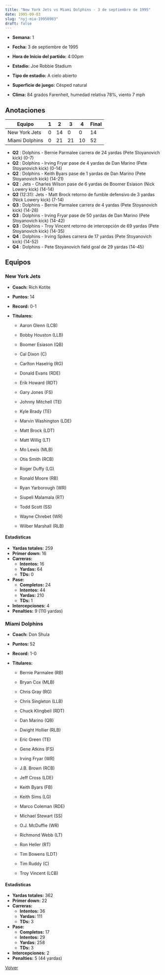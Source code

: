 ```yaml
---
title: "New York Jets vs Miami Dolphins - 3 de septiembre de 1995"
date: 1995-09-03
slug: "nyj-mia-19950903"
draft: false
---
```


* **Semana:** 1
* **Fecha:** 3 de septiembre de 1995

* **Hora de Inicio del partido:** 4:00pm
* **Estadio:** Joe Robbie Stadium
* **Tipo de estadio:** A cielo abierto
* **Superficie de juego:** Césped natural
* **Clima:** 84 grados Farenheit, humedad relativa 78%, viento 7 mph





## Anotaciones
| Equipo | 1 | 2 | 3 | 4 | Final |
|--------|---|---|---|---|-------|
| New York Jets  | 0 | 14 | 0 | 0  | 14 |
| Miami Dolphins  | 0 | 21 | 21 | 10  | 52 |
* **Q2** : Dolphins - Bernie Parmalee carrera de 24 yardas (Pete Stoyanovich kick) (0-7)
* **Q2** : Dolphins - Irving Fryar pase de 4 yardas de Dan Marino (Pete Stoyanovich kick) (0-14)
* **Q2** : Dolphins - Keith Byars pase de 1 yardas de Dan Marino (Pete Stoyanovich kick) (14-21)
* **Q2** : Jets - Charles Wilson pase de 6 yardas de Boomer Esiason (Nick Lowery kick) (14-14)
* **Q2** (12:31): Jets - Matt Brock retorno de fumble defensivo de 3 yardas (Nick Lowery kick) (7-14)
* **Q3** : Dolphins - Bernie Parmalee carrera de 4 yardas (Pete Stoyanovich kick) (14-28)
* **Q3** : Dolphins - Irving Fryar pase de 50 yardas de Dan Marino (Pete Stoyanovich kick) (14-42)
* **Q3** : Dolphins - Troy Vincent retorno de intercepción de 69 yardas (Pete Stoyanovich kick) (14-35)
* **Q4** : Dolphins - Irving Spikes carrera de 17 yardas (Pete Stoyanovich kick) (14-52)
* **Q4** : Dolphins - Pete Stoyanovich field goal de 29 yardas (14-45)


## Equipos


### New York Jets
* **Coach:** Rich Kotite
* **Puntos:** 14
* **Record:** 0-1
* **Titulares:** 

  * Aaron Glenn (LCB) 

  * Bobby Houston (LLB) 

  * Boomer Esiason (QB) 

  * Cal Dixon (C) 

  * Carlton Haselrig (RG) 

  * Donald Evans (RDE) 

  * Erik Howard (RDT) 

  * Gary Jones (FS) 

  * Johnny Mitchell (TE) 

  * Kyle Brady (TE) 

  * Marvin Washington (LDE) 

  * Matt Brock (LDT) 

  * Matt Willig (LT) 

  * Mo Lewis (MLB) 

  * Otis Smith (RCB) 

  * Roger Duffy (LG) 

  * Ronald Moore (RB) 

  * Ryan Yarborough (WR) 

  * Siupeli Malamala (RT) 

  * Todd Scott (SS) 

  * Wayne Chrebet (WR) 

  * Wilber Marshall (RLB) 

#### Estadísticas
* **Yardas totales:** 259
* **Primer down:** 16
* **Carreras:**
  * **Intentos:** 16
  * **Yardas:** 64
  * **TDs:** 0
* **Pase:**
  * **Completos:** 24
  * **Intentos:** 44
  * **Yardas:** 210
  * **TDs:** 1
* **Intercepciones:** 4
* **Penalties:** 9 (110 yardas)

### Miami Dolphins
* **Coach:** Don Shula
* **Puntos:** 52
* **Record:** 1-0
* **Titulares:** 

  * Bernie Parmalee (RB) 

  * Bryan Cox (MLB) 

  * Chris Gray (RG) 

  * Chris Singleton (LLB) 

  * Chuck Klingbeil (RDT) 

  * Dan Marino (QB) 

  * Dwight Hollier (RLB) 

  * Eric Green (TE) 

  * Gene Atkins (FS) 

  * Irving Fryar (WR) 

  * J.B. Brown (RCB) 

  * Jeff Cross (LDE) 

  * Keith Byars (FB) 

  * Keith Sims (LG) 

  * Marco Coleman (RDE) 

  * Michael Stewart (SS) 

  * O.J. McDuffie (WR) 

  * Richmond Webb (LT) 

  * Ron Heller (RT) 

  * Tim Bowens (LDT) 

  * Tim Ruddy (C) 

  * Troy Vincent (LCB) 

#### Estadísticas
* **Yardas totales:** 362
* **Primer down:** 22
* **Carreras:**
  * **Intentos:** 36
  * **Yardas:** 111
  * **TDs:** 3
* **Pase:**
  * **Completos:** 17
  * **Intentos:** 29
  * **Yardas:** 258
  * **TDs:** 3
* **Intercepciones:** 2
* **Penalties:** 5 (44 yardas)


[Volver](/historia/1995)
